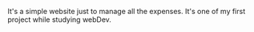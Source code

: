 It's a simple website just to manage all the expenses. It's one of my first project while studying webDev.
   